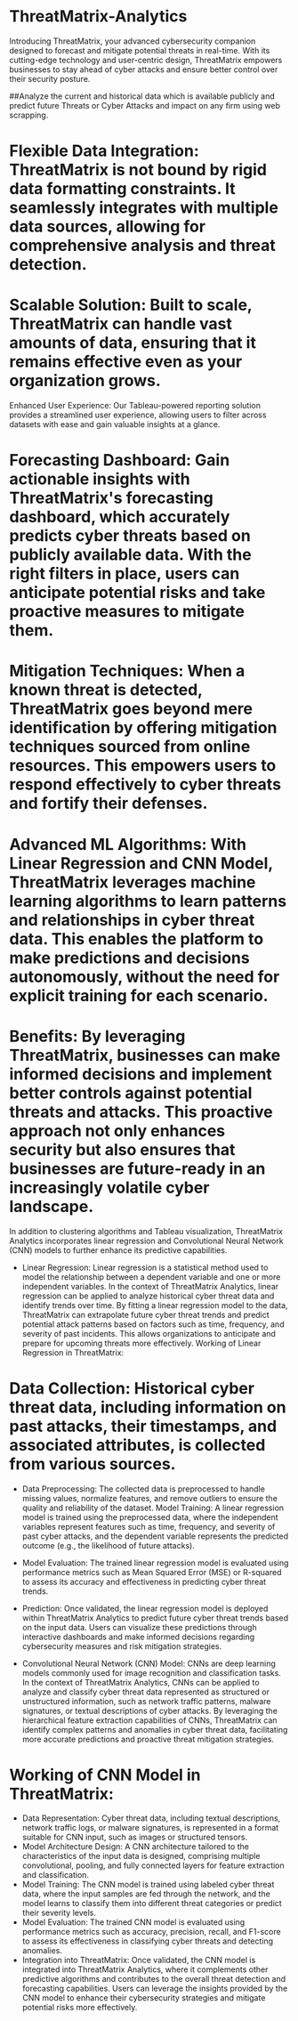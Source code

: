 # ThreatMatrix-Analytics
Introducing ThreatMatrix, your advanced cybersecurity companion designed to forecast and mitigate potential threats in real-time. With its cutting-edge technology and user-centric design, ThreatMatrix empowers businesses to stay ahead of cyber attacks and ensure better control over their security posture.

##Analyze the current and historical data which is available publicly and predict future Threats or Cyber Attacks and impact on any firm using web scrapping.

# Flexible Data Integration: ThreatMatrix is not bound by rigid data formatting constraints. It seamlessly integrates with multiple data sources, allowing for comprehensive analysis and threat detection.
# Scalable Solution: Built to scale, ThreatMatrix can handle vast amounts of data, ensuring that it remains effective even as your organization grows.
Enhanced User Experience: Our Tableau-powered reporting solution provides a streamlined user experience, allowing users to filter across datasets with ease and gain valuable insights at a glance.
# Forecasting Dashboard: Gain actionable insights with ThreatMatrix's forecasting dashboard, which accurately predicts cyber threats based on publicly available data. With the right filters in place, users can anticipate potential risks and take proactive measures to mitigate them.
# Mitigation Techniques: When a known threat is detected, ThreatMatrix goes beyond mere identification by offering mitigation techniques sourced from online resources. This empowers users to respond effectively to cyber threats and fortify their defenses.
# Advanced ML Algorithms: With Linear Regression and CNN Model, ThreatMatrix leverages machine learning algorithms to learn patterns and relationships in cyber threat data. This enables the platform to make predictions and decisions autonomously, without the need for explicit training for each scenario.
# Benefits: By leveraging ThreatMatrix, businesses can make informed decisions and implement better controls against potential threats and attacks. This proactive approach not only enhances security but also ensures that businesses are future-ready in an increasingly volatile cyber landscape.

In addition to clustering algorithms and Tableau visualization, ThreatMatrix Analytics incorporates linear regression and Convolutional Neural Network (CNN) models to further enhance its predictive capabilities.
- Linear Regression: Linear regression is a statistical method used to model the relationship between a dependent variable and one or more independent variables. In the context of ThreatMatrix Analytics, linear regression can be applied to analyze historical cyber threat data and identify trends over time. By fitting a linear regression model to the data, ThreatMatrix can extrapolate future cyber threat trends and predict potential attack patterns based on factors such as time, frequency, and severity of past incidents. This allows organizations to anticipate and prepare for upcoming threats more effectively.
Working of Linear Regression in ThreatMatrix:

# Data Collection: Historical cyber threat data, including information on past attacks, their timestamps, and associated attributes, is collected from various sources.
- Data Preprocessing: The collected data is preprocessed to handle missing values, normalize features, and remove outliers to ensure the quality and reliability of the dataset.
Model Training: A linear regression model is trained using the preprocessed data, where the independent variables represent features such as time, frequency, and severity of past cyber attacks, and the dependent variable represents the predicted outcome (e.g., the likelihood of future attacks).
- Model Evaluation: The trained linear regression model is evaluated using performance metrics such as Mean Squared Error (MSE) or R-squared to assess its accuracy and effectiveness in predicting cyber threat trends.
- Prediction: Once validated, the linear regression model is deployed within ThreatMatrix Analytics to predict future cyber threat trends based on the input data. Users can visualize these predictions through interactive dashboards and make informed decisions regarding cybersecurity measures and risk mitigation strategies.

- Convolutional Neural Network (CNN) Model: CNNs are deep learning models commonly used for image recognition and classification tasks. In the context of ThreatMatrix Analytics, CNNs can be applied to analyze and classify cyber threat data represented as structured or unstructured information, such as network traffic patterns, malware signatures, or textual descriptions of cyber attacks. By leveraging the hierarchical feature extraction capabilities of CNNs, ThreatMatrix can identify complex patterns and anomalies in cyber threat data, facilitating more accurate predictions and proactive threat mitigation strategies.
  
# Working of CNN Model in ThreatMatrix:
- Data Representation: Cyber threat data, including textual descriptions, network traffic logs, or malware signatures, is represented in a format suitable for CNN input, such as images or structured tensors.
- Model Architecture Design: A CNN architecture tailored to the characteristics of the input data is designed, comprising multiple convolutional, pooling, and fully connected layers for feature extraction and classification.
- Model Training: The CNN model is trained using labeled cyber threat data, where the input samples are fed through the network, and the model learns to classify them into different threat categories or predict their severity levels.
- Model Evaluation: The trained CNN model is evaluated using performance metrics such as accuracy, precision, recall, and F1-score to assess its effectiveness in classifying cyber threats and detecting anomalies.
- Integration into ThreatMatrix: Once validated, the CNN model is integrated into ThreatMatrix Analytics, where it complements other predictive algorithms and contributes to the overall threat detection and forecasting capabilities. Users can leverage the insights provided by the CNN model to enhance their cybersecurity strategies and mitigate potential risks more effectively.
